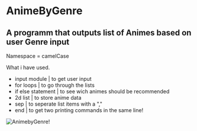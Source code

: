 # AnimeByGenre

<h2>A programm that outputs list of Animes based on user Genre input</h2>

Namespace = camelCase

What i have used.

<ul>
<li>input module | to get user input</li>
<li>for loops | to go through the lists</li>
<li>if else statement | to see wich animes should be recommended</li>
<li>2d list  | to store anime data</li>
<li>sep | to seperate list items with a ","</li>
<li>end | to get two printing commands in the same line!</li>
</ul>

![AnimebyGenre!](https://user-images.githubusercontent.com/65002100/194484396-a02a3724-10b4-4389-9f1a-96baf8a3f69c.gif)
